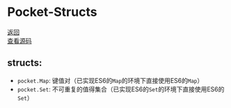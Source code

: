 # Pocket-Structs
[返回](https://github.com/yanyj1993/pocket-es6)<br>
[查看源码](../src/pocket-object/index.js)
## structs:

* `pocket.Map`: 键值对（已实现ES6的`Map`的环境下直接使用ES6的`Map`）
* `pocket.Set`: 不可重复的值得集合（已实现ES6的`Set`的环境下直接使用ES6的`Set`）
